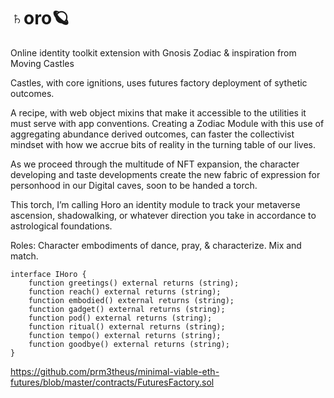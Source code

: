 # ♄oro🪐

Online identity toolkit extension with Gnosis Zodiac & inspiration from Moving Castles

Castles, with core ignitions, uses futures factory deployment of sythetic outcomes.

A recipe, with web object mixins that make it accessible to the utilities it must serve with app conventions. Creating a Zodiac Module with this use of aggregating abundance derived outcomes, can faster the collectivist mindset with how we accrue bits of reality in the turning table of our lives.

As we proceed through the multitude of NFT expansion, the character developing and taste developments create the new fabric of expression for personhood in our Digital caves, soon to be handed a torch. 

This torch, I’m calling Horo an identity module to track your metaverse ascension, shadowalking, or whatever direction you take in accordance to astrological foundations.

Roles: Character embodiments of dance, pray, & characterize. Mix and match.

```
interface IHoro {
    function greetings() external returns (string);
    function reach() external returns (string);
    function embodied() external returns (string);
    function gadget() external returns (string);
    function pod() external returns (string);
    function ritual() external returns (string);
    function tempo() external returns (string);
    function goodbye() external returns (string);
}
```

https://github.com/prm3theus/minimal-viable-eth-futures/blob/master/contracts/FuturesFactory.sol
